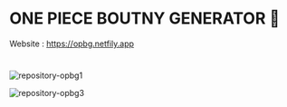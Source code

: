 # ONE PIECE BOUTNY GENERATOR 🏴‍

Website : https://opbg.netfily.app
#
![repository-opbg1](https://user-images.githubusercontent.com/67828542/222185064-7ea512d2-db72-42c3-95d8-f955c42dab43.png)

![repository-opbg3](https://user-images.githubusercontent.com/67828542/222185714-1d9190a3-bc1e-46db-8cb0-3ba90e88062b.png)

